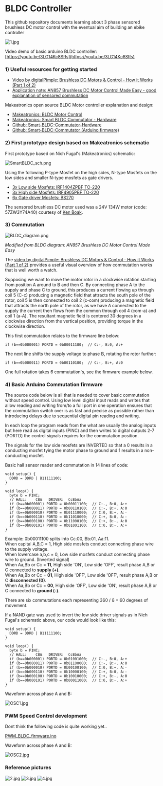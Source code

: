 # BLDC Controller

This github repository documents learning about 3 phase sensored brushless DC motor control with the eventual aim of building an ebike controller

![1.jpg](images/1.jpg)

Video demo of basic arduino BLDC controller: [https://youtu.be/3LG14Kc8SRs](https://youtu.be/3LG14Kc8SRs)

### 1) Useful resources for getting started

- [Video by digitalPimple: Brushless DC Motors & Control - How it Works (Part 1 of 2)](https://www.youtube.com/watch?v=ZAY5JInyHXY)
- [Application note: AN857 Brushless DC Motor Control Made Easy - good explanation of sensored commutation](http://ww1.microchip.com/downloads/en/AppNotes/00857B.pdf) 

Makeatronics open source BLDC Motor controller explanation and design:

- [Makeatronics: BLDC Motor Control](http://makeatronics.blogspot.co.uk/2014/05/bldc-motor-control.html)
- [Makeatronics: Smart BLDC Commutator - Hardware](http://makeatronics.blogspot.co.uk/2014/08/smart-bldc-commutator-hardware.html)
- [Github: Smart-BLDC-Commutator-Hardware](https://github.com/fugalster/Smart-BLDC-Commutator-Hardware)
- [Github: Smart-BLDC-Commutator (Arduino firmware)](https://github.com/fugalster/Smart-BLDC-Commutator)

### 2) First prototype design based on Makeatronics schematic

First prototype based on Nich Fugal's (Makeatronics) schematic:

![SmartBLDC_sch.png](images/SmartBLDC_sch.png)

Using the following P-type Mosfet on the high sides, N-type Mosfets on the low sides and smaller N-type mosfets as gate drivers.

- [3x Low side Mosfets: IRF1404ZPBF TO-220](http://uk.farnell.com/webapp/wcs/stores/servlet/ProductDisplay?partNumber=8657394) 
- [3x High side Mosfets:  IRF4905PBF TO-220](http://uk.farnell.com/webapp/wcs/stores/servlet/ProductDisplay?partNumber=8648190) 
- [6x Gate driver Mosfets: BS270](http://uk.farnell.com/webapp/wcs/stores/servlet/ProductDisplay?partNumber=1017689)

The sensored brushless DC motor used was a 24V 134W motor (code: 57ZW3Y74A40) courtesy of [Ken Boak](http://sustburbia.blogspot.co.uk).

### 3) Commutation

![BLDC_diagram.png](images/BLDC_diagram.png)

*Modified from BLDC diagram: AN857 Brushless DC Motor Control Made Easy*

The [video by digitalPimple: Brushless DC Motors & Control - How it Works (Part 1 of 2)](https://www.youtube.com/watch?v=ZAY5JInyHXY) provides a useful visual overview of how commutation works that is well worth a watch.

Supposing we want to move the motor rotor in a clockwise rotation starting from position A around to B and then C. By connecting phase A to the supply and phase C to ground, this produces a current flowing up through coil 5 (C-c) producing a magnetic field that attracts the south pole of the rotor, coil 5 is then connected to coil 2 (c-com) producing a magnetic field that attracts the north pole of the rotor,  as we have A connected to the supply the current then flows from the common through coil 4 (com-a) and coil 1 (a-A). The resultant magnetic field is centered 30 degrees in a clockwise direction from the vertical position, providing torque in the clockwise direction.

This first commutation relates to the firmware line below:

    if (b==0b000001) PORTD = 0b00011100;  // C:-, B:0, A:+
    
The next line shifts the supply voltage to phase B, rotating the rotor further:

    if (b==0b000011) PORTD = 0b00110100;  // C:-, B:+, A:0
    
One full rotation takes 6 commutation's, see the firmware example below.

### 4) Basic Arduino Commutation firmware

The source code below is all that is needed to cover basic commutation without speed control. Using low level digital input reads and writes that allow reading and writing from/to a full port in one operation ensures that the commutation switch over is as fast and precise as possible rather than introducing delays due to sequential digital pin reading and writing.

In each loop the program reads from the what are usually the analog inputs but here read as digital inputs (PINC) and then writes to digital outputs 2-7 (PORTD) the control signals requires for the commutation position.

The signals for the low side mosfets are INVERTED so that a 0 results in a conducting mosfet tying the motor phase to ground and 1 results in a non-conducting mosfet.

Basic hall sensor reader and commutation in 14 lines of code:

    void setup() {
      DDRD = DDRD | B11111100;
    }

    void loop() {
      byte b = PINC;
      // HALL:    CBA   DRIVER:  CcBbAa
      if (b==0b000001) PORTD = 0b00011100;  // C:-, B:0, A:+
      if (b==0b000011) PORTD = 0b00110100;  // C:-, B:+, A:0
      if (b==0b000010) PORTD = 0b01110000;  // C:0, B:+, A:-
      if (b==0b000110) PORTD = 0b11010000;  // C:+, B:0, A:-
      if (b==0b000100) PORTD = 0b11000100;  // C:+, B:-, A:0
      if (b==0b000101) PORTD = 0b01001100;  // C:0, B:-, A:+
    }
    
Example: 0b00011100 splits into Cc:00, Bb:01, Aa:11.<br>
When capital A,B,C = 1, High side mosfets conduct connecting phase wire to the supply voltage.<br>
When lowercase a,b,c = 0, Low side mosfets conduct connecting phase wire to ground. (Inverted signal)<br>
When Aa,Bb or Cc = **11**, High side 'ON', Low side 'OFF', result phase A,B or C connected to **supply (+)**.<br>
When Aa,Bb or Cc = **01**, High side 'OFF', Low side 'OFF', result phase A,B or C **disconnected (0)**.<br>
When Aa,Bb or Cc = **00**, High side 'OFF', Low side 'ON', result phase A,B or C connected to **ground (-)**.<br>

There are six commutations each representing 360 / 6 = 60 degrees of movement.

If a NAND gate was used to invert the low side driver signals as in Nich Fugal's schematic above, our code would look like this: 

    void setup() {
      DDRD = DDRD | B11111100;
    }

    void loop() {
      byte b = PINC;
      // HALL:    CBA   DRIVER:  CcBbAa
      if (b==0b000001) PORTD = 0b01001000;  // C:-, B:0, A:+
      if (b==0b000011) PORTD = 0b01100000;  // C:-, B:+, A:0
      if (b==0b000010) PORTD = 0b00100100;  // C:0, B:+, A:-
      if (b==0b000110) PORTD = 0b10000100;  // C:+, B:0, A:-
      if (b==0b000100) PORTD = 0b10010000;  // C:+, B:-, A:0
      if (b==0b000101) PORTD = 0b00011000;  // C:0, B:-, A:+
    }

Waveform across phase A and B:

![OSC1.jpg](images/OSC1.jpg)

### PWM Speed Control development

Dont think the following code is quite working yet..

[PWM_BLDC_firmware.ino](PWM_BLDC_firmware.ino)

Waveform across phase A and B:

![OSC2.jpg](images/OSC2.jpg)

### Reference pictures

![2.jpg](images/2.jpg)
![3.jpg](images/3.jpg)
![4.jpg](images/4.jpg)

